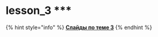 # lesson\_3 \*\*\*

{% hint style="info" %}
[**Слайды по теме 3**](https://docs.google.com/presentation/d/1LJ4IGIPv1VjAYzA01NoI4q1vYIi-V_sxtDSmpmSy1x4/edit?usp=sharing)
{% endhint %}



